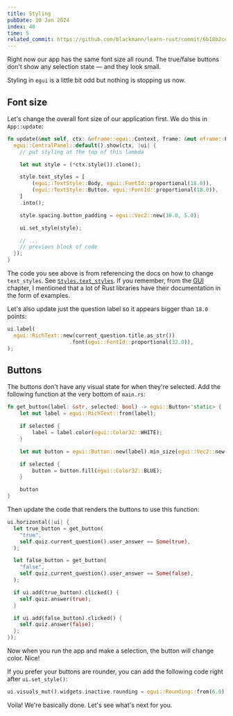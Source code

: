 ```yaml
---
title: Styling
pubDate: 10 Jan 2024
index: 40
time: 5
related_commit: https://github.com/blackmann/learn-rust/commit/6b18b2ce7e42236cf28d507eb535bc6ce70e4494
---
```


Right now our app has the same font size all round. The true/false buttons don't show any selection state — and they look small.

Styling in `egui` is a little bit odd but nothing is stopping us now.

## Font size

Let's change the overall font size of our application first. We do this in `App::update`:

```rust
fn update(&mut self, ctx: &eframe::egui::Context, frame: &mut eframe::Frame) {
  egui::CentralPanel::default().show(ctx, |ui| {
    // put styling at the top of this lambda

    let mut style = (*ctx.style()).clone();

    style.text_styles = [
        (egui::TextStyle::Body, egui::FontId::proportional(18.0)),
        (egui::TextStyle::Button, egui::FontId::proportional(18.0)),
    ]
    .into();

    style.spacing.button_padding = egui::Vec2::new(10.0, 5.0);

    ui.set_style(style);

    // ...
    // previous block of code
  });
}
```

The code you see above is from referencing the docs on how to change `text_styles`. See [`Styles.text_styles`](https://docs.rs/egui/latest/egui/style/struct.Style.html#structfield.text_styles). If you remember, from the [GUI](gui#documentation) chapter, I mentioned that a lot of Rust libraries have their documentation in the form of examples.

Let's also update just the question label so it appears bigger than `18.0` points:

```rust
ui.label(
  egui::RichText::new(current_question.title.as_str())
                    .font(egui::FontId::proportional(32.0)),
);
```


## Buttons

The buttons don't have any visual state for when they're selected. Add the following function at the very bottom of `main.rs`:

```rust
fn get_button(label: &str, selected: bool) -> egui::Button<'static> {
    let mut label = egui::RichText::from(label);

    if selected {
        label = label.color(egui::Color32::WHITE);
    }

    let mut button = egui::Button::new(label).min_size(egui::Vec2::new(60.0, 30.0));

    if selected {
        button = button.fill(egui::Color32::BLUE);
    }

    button
}
```

Then update the code that renders the buttons to use this function:

```rust
ui.horizontal(|ui| {
  let true_button = get_button(
    "true",
    self.quiz.current_question().user_answer == Some(true),
  );

  let false_button = get_button(
    "false",
    self.quiz.current_question().user_answer == Some(false),
  );

  if ui.add(true_button).clicked() {
    self.quiz.answer(true);
  }

  if ui.add(false_button).clicked() {
    self.quiz.answer(false);
  };
});
```

Now when you run the app and make a selection, the button will change color. Nice!

If you prefer your buttons are rounder, you can add the following code right after `ui.set_style()`:

```rust
ui.visuals_mut().widgets.inactive.rounding = egui::Rounding::from(6.0);
```

Voila! We're basically done. Let's see what's next for you.
